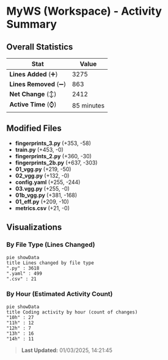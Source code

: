 # MyWS (Workspace) - Activity Summary 

## Overall Statistics

| Stat                   | Value                                                             |
| ---------------------- | ----------------------------------------------------------------- |
| **Lines Added** (➕)   | 3275                                          |
| **Lines Removed** (➖) | 863                                        |
| **Net Change** (↕)    | 2412                |
| **Active Time** (⌚)   | 85 minutes |


## Modified Files
- **fingerprints_3.py** (+353, -58)
- **train.py** (+453, -0)
- **fingerprints_2.py** (+360, -30)
- **fingerprints_2b.py** (+637, -303)
- **01_vgg.py** (+219, -50)
- **02_vgg.py** (+132, -0)
- **config.yaml** (+255, -244)
- **03.vgg.py** (+255, -0)
- **01b_vgg.py** (+381, -168)
- **01_eff.py** (+209, -10)
- **metrics.csv** (+21, -0)

## Visualizations

### By File Type (Lines Changed)

```mermaid
pie showData
title Lines changed by file type
".py" : 3618
".yaml" : 499
".csv" : 21
```

### By Hour (Estimated Activity Count)

```mermaid
pie showData
title Coding activity by hour (count of changes)
"10h" : 27
"11h" : 12
"12h" : 7
"13h" : 16
"14h" : 11
```


> **Last Updated:** 01/03/2025, 14:21:45